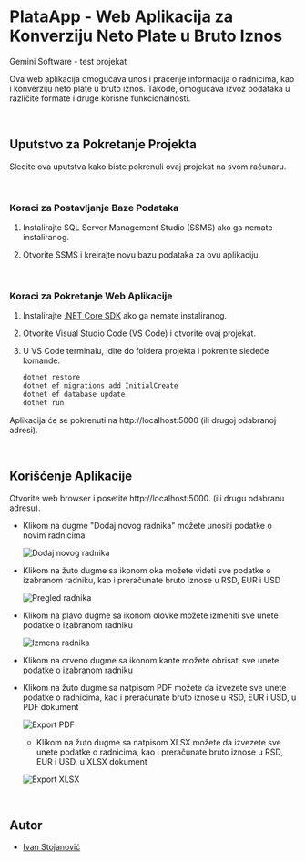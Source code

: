 # PlataApp - Web Aplikacija za Konverziju Neto Plate u Bruto Iznos

Gemini Software - test projekat

Ova web aplikacija omogućava unos i praćenje informacija o radnicima, kao i konverziju neto plate u bruto iznos. Takođe, omogućava izvoz podataka u različite formate i druge korisne funkcionalnosti.

<br>

## Uputstvo za Pokretanje Projekta

Sledite ova uputstva kako biste pokrenuli ovaj projekat na svom računaru.

<br>

### Koraci za Postavljanje Baze Podataka

1. Instalirajte SQL Server Management Studio (SSMS) ako ga nemate instaliranog.

2. Otvorite SSMS i kreirajte novu bazu podataka za ovu aplikaciju.

<br>

### Koraci za Pokretanje Web Aplikacije

1. Instalirajte [.NET Core SDK](https://dotnet.microsoft.com/download/dotnet) ako ga nemate instaliranog.

2. Otvorite Visual Studio Code (VS Code) i otvorite ovaj projekat.

3. U VS Code terminalu, idite do foldera projekta i pokrenite sledeće komande:

   ```bash
   dotnet restore
   dotnet ef migrations add InitialCreate
   dotnet ef database update
   dotnet run
   ```

Aplikacija će se pokrenuti na http://localhost:5000 (ili drugoj odabranoj adresi).

<br>

## Korišćenje Aplikacije

Otvorite web browser i posetite http://localhost:5000. (ili drugu odabranu adresu).

- Klikom na dugme "Dodaj novog radnika" možete unositi podatke o novim radnicima

  ![Dodaj novog radnika](https://webdevelopersi.com/plate_ss/unos.jpg)

- Klikom na žuto dugme sa ikonom oka možete videti sve podatke o izabranom radniku, kao i preračunate bruto iznose u RSD, EUR i USD

  ![Pregled radnika](https://webdevelopersi.com/plate_ss/pregled.jpg)

- Klikom na plavo dugme sa ikonom olovke možete izmeniti sve unete podatke o izabranom radniku

  ![Izmena radnika](https://webdevelopersi.com/plate_ss/izmena.jpg)

- Klikom na crveno dugme sa ikonom kante možete obrisati sve unete podatke o izabranom radniku

- Klikom na žuto dugme sa natpisom PDF možete da izvezete sve unete podatke o radnicima, kao i preračunate bruto iznose u RSD, EUR i USD, u PDF dokument

  ![Export PDF](https://webdevelopersi.com/plate_ss/pdf.jpg)

  - Klikom na žuto dugme sa natpisom XLSX možete da izvezete sve unete podatke o radnicima, kao i preračunate bruto iznose u RSD, EUR i USD, u XLSX dokument

  ![Export XLSX](https://webdevelopersi.com/plate_ss/xlsx.jpg)

<br>

## Autor

- [Ivan Stojanović](https://www.webdevelopersi.com)
